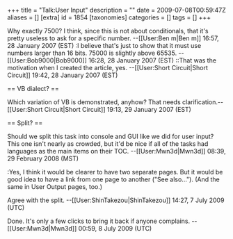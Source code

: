 +++
title = "Talk:User Input"
description = ""
date = 2009-07-08T00:59:47Z
aliases = []
[extra]
id = 1854
[taxonomies]
categories = []
tags = []
+++

Why exactly 7500? I think, since this is not about conditionals, that it's pretty useless to ask for a specific number. --[[User:Ben m|Ben m]] 16:57, 28 January 2007 (EST)
:I believe that's just to show that it must use numbers larger than 16 bits.  75000 is slightly above 65535. --[[User:Bob9000|Bob9000]] 16:28, 28 January 2007 (EST)
::That was the motivation when I created the article, yes. --[[User:Short Circuit|Short Circuit]] 19:42, 28 January 2007 (EST)

== VB dialect? ==

Which variation of VB is demonstrated, anyhow?  That needs clarification.--[[User:Short Circuit|Short Circuit]] 19:13, 29 January 2007 (EST)

== Split? ==

Should we split this task into console and GUI like we did for user input? This one isn't nearly as crowded, but it'd be nice if all of the tasks had languages as the main items on their TOC. --[[User:Mwn3d|Mwn3d]] 08:39, 29 February 2008 (MST)

:Yes, I think it would be clearer to have two separate pages. But it would be good idea to have a link from one page to another ("See also..."). (And the same in User Output pages, too.)

Agree with the split. --[[User:ShinTakezou|ShinTakezou]] 14:27, 7 July 2009 (UTC)

Done. It's only a few clicks to bring it back if anyone complains. --[[User:Mwn3d|Mwn3d]] 00:59, 8 July 2009 (UTC)
